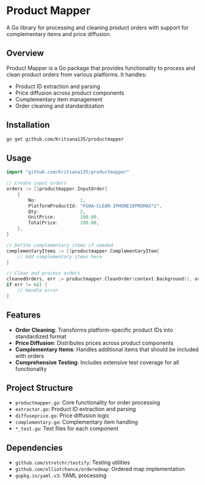 # Product Mapper

A Go library for processing and cleaning product orders with support for complementary items and price diffusion.

## Overview

Product Mapper is a Go package that provides functionality to process and clean product orders from various platforms. It handles:
- Product ID extraction and parsing
- Price diffusion across product components
- Complementary item management
- Order cleaning and standardization

## Installation

```bash
go get github.com/Kritsana135/productmapper
```

## Usage

```go
import "github.com/Kritsana135/productmapper"

// Create input orders
orders := []productmapper.InputOrder{
    {
        No:                1,
        PlatformProductId: "FG0A-CLEAR-IPHONE16PROMAX*2",
        Qty:               2,
        UnitPrice:         100.00,
        TotalPrice:        200.00,
    },
}

// Define complementary items if needed
complementaryItems := []productmapper.ComplementaryItem{
    // Add complementary items here
}

// Clean and process orders
cleanedOrders, err := productmapper.CleanOrder(context.Background(), orders, complementaryItems)
if err != nil {
    // Handle error
}
```

## Features

- **Order Cleaning**: Transforms platform-specific product IDs into standardized format
- **Price Diffusion**: Distributes prices across product components
- **Complementary Items**: Handles additional items that should be included with orders
- **Comprehensive Testing**: Includes extensive test coverage for all functionality

## Project Structure

- `productmapper.go`: Core functionality for order processing
- `extractor.go`: Product ID extraction and parsing
- `diffuseprice.go`: Price diffusion logic
- `complementary.go`: Complementary item handling
- `*_test.go`: Test files for each component

## Dependencies

- `github.com/stretchr/testify`: Testing utilities
- `github.com/elliotchance/orderedmap`: Ordered map implementation
- `gopkg.in/yaml.v3`: YAML processing
